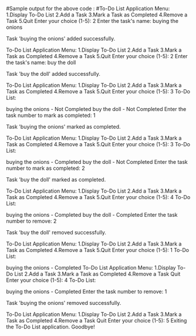#Sample output for the above code :
#To-Do List Application Menu:
1.Display To-Do List
2.Add a Task
3.Mark a Task as Completed
4.Remove a Task
5.Quit Enter your choice (1-5): 2
Enter the task's name: buying the onions

Task 'buying the onions' added successfully.

To-Do List Application Menu:
1.Display To-Do List
2.Add a Task
3.Mark a Task as Completed
4.Remove a Task
5.Quit Enter your choice (1-5): 2
Enter the task's name: buy the doll

Task 'buy the doll' added successfully.

To-Do List Application Menu:
1.Display To-Do List
2.Add a Task
3.Mark a Task as Completed
4.Remove a Task
5.Quit Enter your choice (1-5): 3
To-Do List:

buying the onions - Not Completed
buy the doll - Not Completed
Enter the task number to mark as completed: 1

Task 'buying the onions' marked as completed.

To-Do List Application Menu:
1.Display To-Do List
2.Add a Task
3.Mark a Task as Completed
4.Remove a Task
5.Quit Enter your choice (1-5): 3
To-Do List:

buying the onions - Completed
buy the doll - Not Completed
Enter the task number to mark as completed: 2

Task 'buy the doll' marked as completed.

To-Do List Application Menu:
1.Display To-Do List
2.Add a Task
3.Mark a Task as Completed
4.Remove a Task
5.Quit Enter your choice (1-5): 4
To-Do List:

buying the onions - Completed
buy the doll - Completed
Enter the task number to remove: 2

Task 'buy the doll' removed successfully.

To-Do List Application Menu:
1.Display To-Do List
2.Add a Task
3.Mark a Task as Completed
4.Remove a Task
5.Quit Enter your choice (1-5): 1
To-Do List:

buying the onions - Completed
To-Do List Application Menu:
1.Display To-Do List
2.Add a Task
3.Mark a Task as Completed
4.Remove a Task
Quit Enter your choice (1-5): 4
To-Do List:

buying the onions - Completed
Enter the task number to remove: 1

Task 'buying the onions' removed successfully.

To-Do List Application Menu:
1.Display To-Do List
2.Add a Task
3.Mark a Task as Completed
4.Remove a Task
Quit Enter your choice (1-5): 5
Exiting the To-Do List application. Goodbye!
